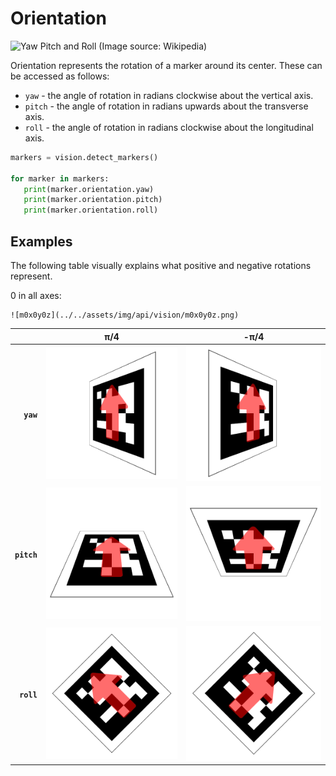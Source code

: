 # Orientation

![Yaw Pitch and Roll (Image source: Wikipedia)](https://upload.wikimedia.org/wikipedia/commons/c/c1/Yaw_Axis_Corrected.svg)

Orientation represents the rotation of a marker around its center. These can be accessed as follows:

-   `yaw` - the angle of rotation in radians clockwise about the vertical axis.
-   `pitch` - the angle of rotation in radians upwards about the transverse axis.
-   `roll` - the angle of rotation in radians clockwise about the longitudinal axis.

```python
markers = vision.detect_markers()

for marker in markers:
   print(marker.orientation.yaw)
   print(marker.orientation.pitch)
   print(marker.orientation.roll)
```

## Examples

The following table visually explains what positive and negative rotations represent.

0 in all axes:

    ![m0x0y0z](../../assets/img/api/vision/m0x0y0z.png)

|             |                           π/4                           |                          -π/4                           |
| ----------: | :-----------------------------------------------------: | :-----------------------------------------------------: |
|   **`yaw`** |  ![m0x45y0z](../../assets/img/api/vision/m0x45y0z.png)  | ![m0x-45y0z](../../assets/img/api/vision/m0x-45y0z.png) |
| **`pitch`** | ![m-45x0y0z](../../assets/img/api/vision/m-45x0y0z.png) |  ![m45x0y0z](../../assets/img/api/vision/m45x0y0z.png)  |
|  **`roll`** | ![m0x0y-45z](../../assets/img/api/vision/m0x0y-45z.png) |  ![m0x0y45z](../../assets/img/api/vision/m0x0y45z.png)  |

[m0x0y0z]: ../../assets/img/api/vision/m0x0y0z.png
[m-45x0y0z]: ../../assets/img/api/vision/m-45x0y0z.png
[m0x-45y0z]: ../../assets/img/api/vision/m0x-45y0z.png
[m0x0y-45z]: ../../assets/img/api/vision/m0x0y-45z.png
[m0x0y0z]: ../../assets/img/api/vision/m0x0y0z.png
[m0x0y45z]: ../../assets/img/api/vision/m0x0y45z.png
[m0x45y0z]: ../../assets/img/api/vision/m0x45y0z.png
[m45x0y0z]: ../../assets/img/api/vision/m45x0y0z.png

